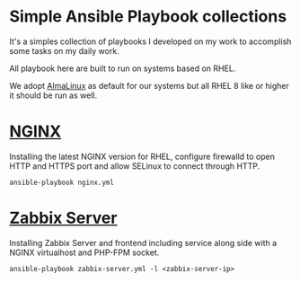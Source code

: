 # Simple Ansible Playbook collections

It's a simples collection of playbooks I developed on my work to accomplish some tasks on my daily work.

All playbook here are built to run on systems based on RHEL.

We adopt [AlmaLinux](https://almalinux.org/) as default for our systems but all RHEL 8 like or higher it should be run as well.

# [NGINX](nginx.yml)

Installing the latest NGINX version for RHEL, configure firewalld to open HTTP and HTTPS port and allow SELinux to connect through HTTP.

```
ansible-playbook nginx.yml
```

# [Zabbix Server](zabbix-server.yml)

Installing Zabbix Server and frontend including service along side with a NGINX virtualhost and PHP-FPM socket.

```
ansible-playbook zabbix-server.yml -l <zabbix-server-ip>
```
